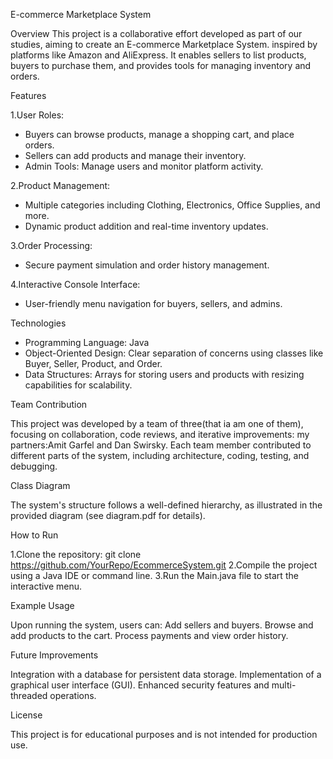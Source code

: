 E-commerce Marketplace System

Overview
  This project is a collaborative effort developed as part of our studies,   aiming to create an E-commerce Marketplace System.
  inspired by platforms like Amazon and AliExpress. It enables sellers to   list products, buyers to purchase them, 
  and provides tools for managing inventory and orders.

Features

  1.User Roles:
   * Buyers can browse products, manage a shopping cart, and place orders.
   * Sellers can add products and manage their inventory.
   * Admin Tools: Manage users and monitor platform activity.

  2.Product Management:
   * Multiple categories including Clothing, Electronics, Office Supplies, and more.
   * Dynamic product addition and real-time inventory updates.

  3.Order Processing:
   * Secure payment simulation and order history management.

  4.Interactive Console Interface:
   * User-friendly menu navigation for buyers, sellers, and admins.

Technologies
   * Programming Language: Java
   * Object-Oriented Design: Clear separation of concerns using classes like Buyer, Seller, Product, and Order.
   * Data Structures: Arrays for storing users and products with resizing capabilities for scalability.

Team Contribution

This project was developed by a team of three(that ia am one of them),       focusing on collaboration, code reviews, and iterative improvements:
my partners:Amit Garfel and Dan Swirsky.
Each team member contributed to different parts of the system, including     architecture, coding, testing, and debugging.

Class Diagram

The system's structure follows a well-defined hierarchy, as illustrated in   the provided diagram (see diagram.pdf for details).

How to Run

1.Clone the repository: git clone               https://github.com/YourRepo/EcommerceSystem.git
2.Compile the project using a Java IDE or command line.
3.Run the Main.java file to start the interactive menu.

Example Usage

Upon running the system, users can:
Add sellers and buyers.
Browse and add products to the cart.
Process payments and view order history.

Future Improvements

Integration with a database for persistent data storage.
Implementation of a graphical user interface (GUI).
Enhanced security features and multi-threaded operations.

License

This project is for educational purposes and is not intended for   production use.
